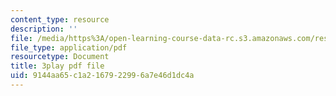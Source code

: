 ```yaml
---
content_type: resource
description: ''
file: /media/https%3A/open-learning-course-data-rc.s3.amazonaws.com/res-tll-004-stem-concept-videos-fall-2013/9144aa65c1a2167922996a7e46d1dc4a_-fhWuEt5yKc.pdf
file_type: application/pdf
resourcetype: Document
title: 3play pdf file
uid: 9144aa65-c1a2-1679-2299-6a7e46d1dc4a
---
```

